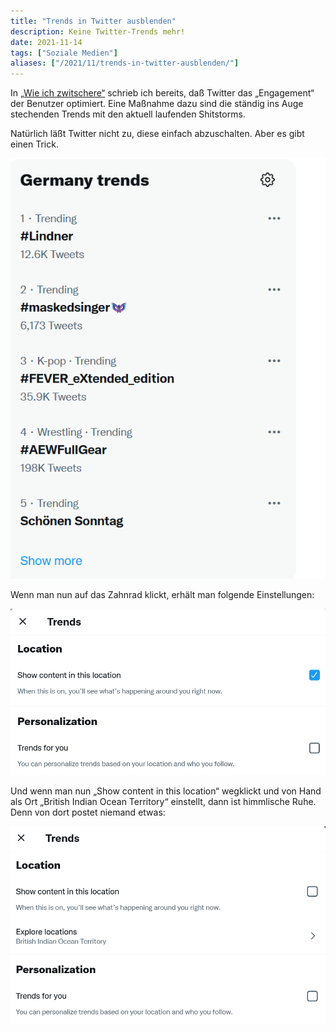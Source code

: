 ```yaml
---
title: "Trends in Twitter ausblenden"
description: Keine Twitter-Trends mehr!
date: 2021-11-14
tags: ["Soziale Medien"]
aliases: ["/2021/11/trends-in-twitter-ausblenden/"]
---
```

In [„Wie ich zwitschere“](/wie-ich-zwitschere/) schrieb ich bereits, daß Twitter das „Engagement“ der Benutzer optimiert. Eine Maßnahme dazu sind die ständig ins Auge stechenden Trends mit den aktuell laufenden Shitstorms.

Natürlich läßt Twitter nicht zu, diese einfach abzuschalten. Aber es gibt einen Trick.

![Twitter-Trends](twitter_trends.png)

Wenn man nun auf das Zahnrad klickt, erhält man folgende Einstellungen:

![Twitter-Trends](twitter_trends2.png)

Und wenn man nun „Show content in this location“ wegklickt und von Hand als Ort „British Indian Ocean Territory“ einstellt, dann ist himmlische Ruhe. Denn von dort postet niemand etwas:

![Twitter-Trends](twitter_trends3.png)
